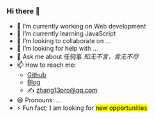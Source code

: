 ### Hi there 👋

<!--
**zhang13pro/zhang13pro** is a ✨ _special_ ✨ repository because its `README.md` (this file) appears on your GitHub profile.

Here are some ideas to get you started:

- 🔭 I’m currently working on ...
- 🌱 I’m currently learning ...
- 👯 I’m looking to collaborate on ...
- 🤔 I’m looking for help with ...
- 💬 Ask me about ...
- 📫 How to reach me: ...
- 😄 Pronouns: ...
- ⚡ Fun fact: ...
-->

- 🔭 I’m currently working on Web development
- 🌱 I’m currently learning JavaScript
- 👯 I’m looking to collaborate on ...
- 🤔 I’m looking for help with ...
- 💬 Ask me about 任何事 <em>知无不言，言无不尽</em>
- 📫 How to reach me:
  - [Github](https://github.com/zhang13pro)
  - [Blog](https://13pro.vercel.app)
  - ✍️ zhang13pro@qq.com
- 😄 Pronouns: ...
- ⚡ Fun fact: I am looking for <mark>new opportunities</mark>
